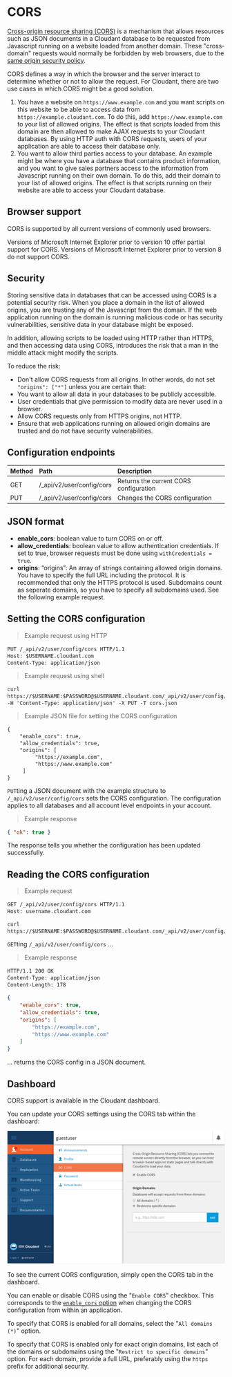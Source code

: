 # CORS

[Cross-origin resource sharing (CORS)](http://www.w3.org/TR/cors/) is a mechanism that allows resources such as JSON documents in a Cloudant database to be requested from Javascript running on a website loaded from another domain.
These "cross-domain" requests would normally be forbidden by web browsers, due to the
[same origin security policy](http://en.wikipedia.org/wiki/Same-origin_policy).

CORS defines a way in which the browser and the server interact to determine whether or not to allow the request. For Cloudant, there are two use cases in which CORS might be a good solution.

1. You have a website on `https://www.example.com` and you want scripts on this website to be able to access data from `https://example.cloudant.com`.
To do this, add `https://www.example.com` to your list of allowed origins.
The effect is that scripts loaded from this domain are then allowed to make AJAX requests to your Cloudant databases.
By using HTTP auth with CORS requests, users of your application are able to access their database only.
2. You want to allow third parties access to your database.
An example might be where you have a database that contains product information,
and you want to give sales partners access to the information from Javascript running on their own domain.
To do this, add their domain to your list of allowed origins.
The effect is that scripts running on their website are able to access your Cloudant database.

## Browser support

CORS is supported by all current versions of commonly used browsers.

<aside class="notice" role="complementary" aria-label="msiecorssupport">Versions of Microsoft Internet Explorer
prior to version 10 offer partial support for CORS.
Versions of Microsoft Internet Explorer prior to version 8 do not support CORS.</aside>

## Security

Storing sensitive data in databases that can be accessed using CORS is a potential security risk.
When you place a domain in the list of allowed origins,
you are trusting any of the Javascript from the domain.
If the web application running on the domain is running malicious code or has security vulnerabilities,
sensitive data in your database might be exposed.

In addition,
allowing scripts to be loaded using HTTP rather than HTTPS,
and then accessing data using CORS,
introduces the risk that a man in the middle attack might modify the scripts.

To reduce the risk:

-	Don't allow CORS requests from all origins. In other words, do not set `"origins": ["*"]` unless you are certain that:
  - You want to allow all data in your databases to be publicly accessible.
  - User credentials that give permission to modify data are never used in a browser.
- Allow CORS requests only from HTTPS origins, not HTTP.
-	Ensure that web applications running on allowed origin domains are trusted and do not have security vulnerabilities.

## Configuration endpoints

<table>
<colgroup>
<col width="5%" />
<col width="17%" />
<col width="76%" />
</colgroup>
<thead>
<tr class="header">
<th align="left">Method</th>
<th align="left">Path</th>
<th align="left">Description</th>
</tr>
</thead>
<tbody>
<tr class="odd">
<td align="left">GET</td>
<td align="left">/_api/v2/user/config/cors</td>
<td align="left">Returns the current CORS configuration</td>
</tr>
<tr class="even">
<td align="left">PUT</td>
<td align="left">/_api/v2/user/config/cors</td>
<td align="left">Changes the CORS configuration</td>
</tr>
</tbody>
</table>

## JSON format

-   **enable\_cors**: boolean value to turn CORS on or off.
-   **allow\_credentials**: boolean value to allow authentication credentials. If set to true, browser requests must be done using `withCredentials = true`.
-   **origins**: “origins”: An array of strings containing allowed origin domains. You have to specify the full URL including the protocol. It is recommended that only the HTTPS protocol is used. Subdomains count as seperate domains, so you have to specify all subdomains used. See the following example request.

## Setting the CORS configuration

> Example request using HTTP

	PUT /_api/v2/user/config/cors HTTP/1.1
	Host: $USERNAME.cloudant.com
	Content-Type: application/json

> Example request using shell

	curl https://$USERNAME:$PASSWORD@$USERNAME.cloudant.com/_api/v2/user/config/cors -H 'Content-Type: application/json' -X PUT -T cors.json

> Example JSON file for setting the CORS configuration

	{
	    "enable_cors": true,
	    "allow_credentials": true,
	    "origins": [
	         "https://example.com",
	         "https://www.example.com"
	     ]
	}

`PUT`ting a JSON document with the example structure to `/_api/v2/user/config/cors` sets the CORS configuration. The configuration applies to all databases and all account level endpoints in your account.

<div></div>

> Example response

```json
{ "ok": true }
```

The response tells you whether the configuration has been updated successfully.

## Reading the CORS configuration

> Example request

```http
GET /_api/v2/user/config/cors HTTP/1.1
Host: username.cloudant.com
```

```shell
curl https://$USERNAME:$PASSWORD@$USERNAME.cloudant.com/_api/v2/user/config/cors
```

`GET`ting `/_api/v2/user/config/cors` ...

<div></div>

> Example response

```http
HTTP/1.1 200 OK
Content-Type: application/json
Content-Length: 178
```

```json
{
    "enable_cors": true,
    "allow_credentials": true,
    "origins": [
        "https://example.com",
        "https://www.example.com"
    ]
}
```

... returns the CORS config in a JSON document.

## Dashboard

CORS support is available in the Cloudant dashboard.

You can update your CORS settings using the CORS tab within the dashboard:

![CORS dashboard illustration](../images/corsdashboard.png)

To see the current CORS configuration,
simply open the CORS tab in the dashboard.

You can enable or disable CORS using the "`Enable CORS`" checkbox.
This corresponds to the [`enable_cors` option](cors.html#configuration-endpoints) when changing the CORS configuration from within an application.

To specify that CORS is enabled for all domains,
select the "`All domains (*)`" option.

To specify that CORS is enabled only for exact origin domains,
list each of the domains or subdomains using the "`Restrict to specific domains`" option.
For each domain,
provide a full URL,
preferably using the `https` prefix for additional security.
